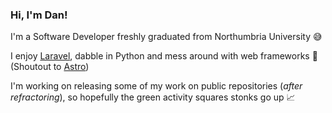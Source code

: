 ### Hi, I'm Dan!

I'm a Software Developer freshly graduated from Northumbria University 😅

I enjoy [Laravel](https://github.com/laravel/laravel), dabble in Python and mess around with web frameworks 🫠 (Shoutout to [Astro](https://github.com/withastro/astro))

I'm working on releasing some of my work on public repositories (*after refractoring*), so hopefully the green activity squares stonks go up 📈

<!--
**daniel-rachfal/daniel-rachfal** is a ✨ _special_ ✨ repository because its `README.md` (this file) appears on your GitHub profile.

Here are some ideas to get you started:

- 🔭 I’m currently working on ...
- 🌱 I’m currently learning ...
- 👯 I’m looking to collaborate on ...
- 🤔 I’m looking for help with ...
- 💬 Ask me about ...
- 📫 How to reach me: ...
- 😄 Pronouns: ...
- ⚡ Fun fact: ...
-->
